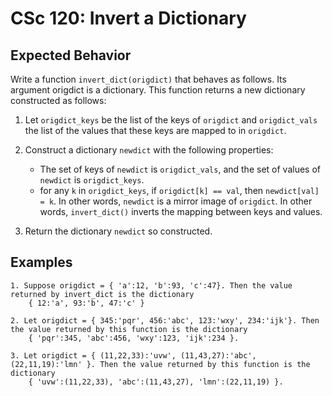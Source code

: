 # CSc 120: Invert a Dictionary

## Expected Behavior
Write a function `invert_dict(origdict)` that behaves as follows. Its argument origdict is a dictionary. This function returns a new dictionary constructed as follows:
1. Let `origdict_keys` be the list of the keys of `origdict` and `origdict_vals` the list of the values that these keys are mapped to in `origdict`.

2. Construct a dictionary `newdict` with the following properties:
    * The set of keys of `newdict` is `origdict_vals`, and the set of values of `newdict` is `origdict_keys`.
    * for any `k` in `origdict_keys`, if `origdict[k] == val`, then `newdict[val] = k`. In other words, `newdict` is a mirror image of `origdict`. In other words, `invert_dict()` inverts the mapping between keys and values.

3. Return the dictionary `newdict` so constructed.

## Examples

```
1. Suppose origdict = { 'a':12, 'b':93, 'c':47}. Then the value returned by invert_dict is the dictionary
    { 12:'a', 93:'b', 47:'c' }

2. Let origdict = { 345:'pqr', 456:'abc', 123:'wxy', 234:'ijk'}. Then the value returned by this function is the dictionary
    { 'pqr':345, 'abc':456, 'wxy':123, 'ijk':234 }.

3. Let origdict = { (11,22,33):'uvw', (11,43,27):'abc', (22,11,19):'lmn' }. Then the value returned by this function is the dictionary
    { 'uvw':(11,22,33), 'abc':(11,43,27), 'lmn':(22,11,19) }.

```